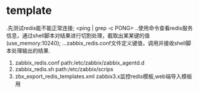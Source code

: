 # template
.先测试redis能不能正常连接; <ping | grep -c PONG>
..使用命令查看redis服务信息，通过shell脚本对结果进行切割处理，截取出某某键的值(use_memory:10240); <info>
...zabbix_redis.conf文件定义键值，调用并接收shell脚本处理输出的结果.

1. zabbix_redis.conf
path:/etc/zabbix/zabbix_agentd.d
2. zabbix_redis.sh
path:/etc/zabbix/scrips
3. zbx_export_redis_templates.xml
zabbix3.x监控redis模板,web端导入模板用
